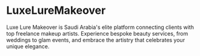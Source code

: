# LuxeLureMakeover
Luxe Lure Makeover is Saudi Arabia's elite platform connecting clients with top freelance makeup artists. Experience bespoke beauty services, from weddings to glam events, and embrace the artistry that celebrates your unique elegance.
